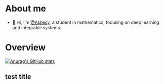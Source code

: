 # About me
- 👋 Hi, I’m [@Ashecy](https://github.com/Ashecy/), a student in mathematics, focusing on deep learning and integrable systems.
# Overview
[![Anurag's GitHub stats](https://github-readme-stats.vercel.app/api?username=Ashecy)](https://github.com/anuraghazra/github-readme-stats)
## test title
<!---
Ashecy/Ashecy is a ✨ special ✨ repository because its `README.md` (this file) appears on your GitHub profile.
You can click the Preview link to take a look at your changes.
--->

